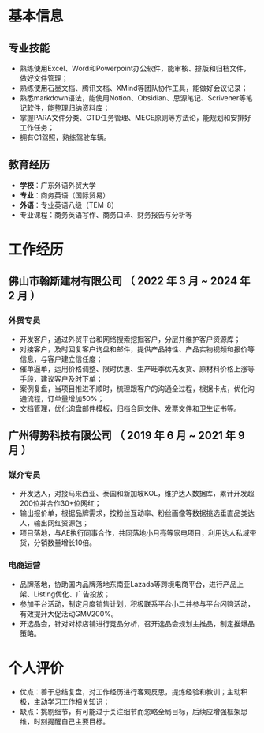   
# 基本信息

## 专业技能

- 熟练使用Excel、Word和Powerpoint办公软件，能审核、排版和归档文件，做好文件管理；
- 熟练使用石墨文档、腾讯文档、XMind等团队协作工具，能做好会议记录；
- 熟悉markdown语法，能使用Notion、Obsidian、思源笔记、Scrivener等笔记软件，能整理归纳资料库；
- 掌握PARA文件分类、GTD任务管理、MECE原则等方法论，能规划和安排好工作任务；
- 拥有C1驾照，熟练驾驶车辆。

## 教育经历

- **学校**：广东外语外贸大学
- **专业**：商务英语（国际贸易）
- **外语**：专业英语八级（TEM-8）
- 专业课程：商务英语写作、商务口译、财务报告与分析等

# 工作经历

## 佛山市翰斯建材有限公司 （ 2022 年 3 月 ~ 2024 年 2 月 ）

### 外贸专员

- 开发客户，通过外贸平台和网络搜索挖掘客户，分层并维护客户资源库；
- 对接客户，及时回复客户询盘和邮件，提供产品特性、产品实物视频和报价等信息，与客户建立信任度；
- 催单逼单，运用价格调整、限时优惠、生产旺季优先发货、原材料价格上涨等手段，建议客户及时下单；
- 案例复盘，当项目推进不顺时，梳理跟客户的沟通全过程，根据卡点，优化沟通流程，订单量增加50%；
- 文档管理，优化询盘邮件模板，归档合同文件、发票文件和卫生证书等。

## 广州得势科技有限公司 （ 2019 年 6 月 ~ 2021 年 9 月 ）

### 媒介专员

- 开发达人，对接马来西亚、泰国和新加坡KOL，维护达人数据库，累计开发超200位并合作30+位网红；
- 输出报价单，根据品牌需求，按粉丝互动率、粉丝画像等数据挑选垂直品类达人，输出网红资源包；
- 项目落地，与AE执行同事合作，共同落地小月亮等家电项目，利用达人私域带货，分销数量增长10倍。

### 电商运营

- 品牌落地，协助国内品牌落地东南亚Lazada等跨境电商平台，进行产品上架、Listing优化、广告投放；
- 参加平台活动，制定月度销售计划，积极联系平台小二并参与平台闪购活动，有效提升大促活动GMV200%。
- 开选品会，针对对标店铺进行竞品分析，召开选品会规划主推品，制定推爆品策略。

# 个人评价

- 优点：善于总结复盘，对工作经历进行客观反思，提炼经验和教训；主动积极，主动学习工作相关知识；
- 缺点：挑剔细节，有可能过于关注细节而忽略全局目标，后续应增强框架思维，时刻提醒自己主要目标。